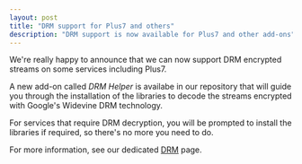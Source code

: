 ```yaml
---
layout: post
title: "DRM support for Plus7 and others"
description: "DRM support is now available for Plus7 and other add-ons"
---
```


We're really happy to announce that we can now support DRM encrypted streams
on some services including Plus7.

A new add-on called *DRM Helper* is availabe in our repository that will guide
you through the installation of the libraries to decode the streams encrypted
with Google's Widevine DRM technology.

For services that require DRM decryption, you will be prompted to install the
libraries if required, so there's no more you need to do.

For more information, see our dedicated [DRM](/drm/) page.
